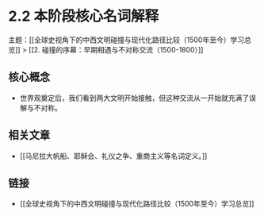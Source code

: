 # 2.2 本阶段核心名词解释

主题：[[全球史视角下的中西文明碰撞与现代化路径比较（1500年至今）学习总览]] > [[2. 碰撞的序幕：早期相遇与不对称交流（1500-1800）]]

## 核心概念

- 世界观奠定后，我们看到两大文明开始接触，但这种交流从一开始就充满了误解与不对称。

## 相关文章

- [[马尼拉大帆船、耶稣会、礼仪之争、重商主义等名词定义。]]

## 链接

- [[全球史视角下的中西文明碰撞与现代化路径比较（1500年至今）学习总览]]
